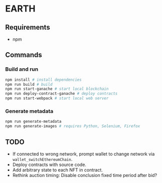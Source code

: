 # EARTH

## Requirements

- npm

## Commands

### Build and run
```bash
npm install # install dependencies
npm run build # build
npm run start-ganache # start local blockchain
npm run deploy-contract-ganache # deploy contracts
npm run start-webpack # start local web server
```

### Generate metadata
```bash
npm run generate-metadata
npm run generate-images # requires Python, Selenium, Firefox
```


## TODO

- If connected to wrong network, prompt wallet to change network via `wallet_switchEthereumChain`.
- Deploy contracts with source code.
- Add arbitrary state to each NFT in contract.
- Rethink auction timing: Disable conclusion fixed time period after bid?
